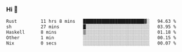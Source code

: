 ### Hi 👋

<!--START_SECTION:waka-->

```txt
Rust         11 hrs 8 mins   ███████████████████████▓░   94.63 %
sh           27 mins         █░░░░░░░░░░░░░░░░░░░░░░░░   03.95 %
Haskell      8 mins          ▒░░░░░░░░░░░░░░░░░░░░░░░░   01.18 %
Other        1 min           ░░░░░░░░░░░░░░░░░░░░░░░░░   00.15 %
Nix          0 secs          ░░░░░░░░░░░░░░░░░░░░░░░░░   00.07 %
```

<!--END_SECTION:waka-->
